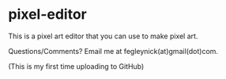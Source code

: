# pixel-editor

This is a pixel art editor that you can use to make pixel art. 

Questions/Comments? Email me at fegleynick(at)gmail(dot)com.

(This is my first time uploading to GitHub)
